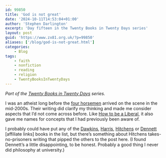 ```yaml
---
id: 99850
title: 'God is not great'
date: '2024-10-11T14:53:04+01:00'
author: 'Stephen Darlington'
excerpt: 'Day fifteen in the Twenty Books in Twenty Days series'
layout: post
guid: 'https://www.zx81.org.uk/?p=99850'
aliases: ['/blog/god-is-not-great.html']
categories:
    - Blog
tags:
    - faith
    - nonfiction
    - reading
    - religion
    - TwentyBooksInTwentyDays
---
```


*Part of the [Twenty Books in Twenty Days](/blog/twenty-books.html) series.*

I was an atheist long before the [four horsemen](https://en.wikipedia.org/wiki/New_Atheism) arrived on the scene in the mid-2000s. Their writing did clarify my thinking and made me consider aspects that I’d not come across before. Like [How to be a Liberal](/blog/how-to-be-a-liberal-2.html), it also gave me names for concepts that I had previously been aware of.

I probably could have put any of the [Dawkins](https://amzn.to/4ety4yw), [Harris](https://amzn.to/3YbxMGN), [Hitchens](https://amzn.to/3XXsUnm) or [Dennett](https://amzn.to/3NcmYlF) \[affiliate links\] books in the list, but there’s something about Hitchens takes-no-prisoners writing that pipped the others to the post here. (I found Dennett’s a little disappointing, to be honest. Probably a good thing I never did philosophy at university.)